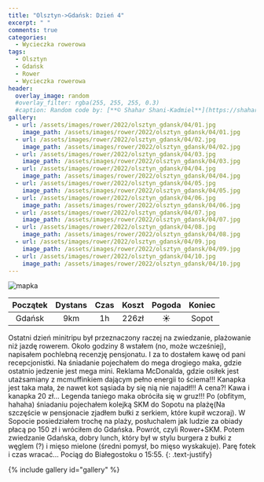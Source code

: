 ```yaml
---
title: "Olsztyn->Gdańsk: Dzień 4"
excerpt: " "
comments: true
categories:
  - Wycieczka rowerowa
tags:
  - Olsztyn
  - Gdańsk
  - Rower  
  - Wycieczka rowerowa
header:
  overlay_image: random
  #overlay_filter: rgba(255, 255, 255, 0.3)
  #caption: Random code by: [**© Shahar Shani-Kadmiel**](https://shaharkadmiel.github.io)"
gallery:
  - url: /assets/images/rower/2022/olsztyn_gdansk/04/01.jpg
    image_path: /assets/images/rower/2022/olsztyn_gdansk/04/01.jpg
  - url: /assets/images/rower/2022/olsztyn_gdansk/04/02.jpg
    image_path: /assets/images/rower/2022/olsztyn_gdansk/04/02.jpg
  - url: /assets/images/rower/2022/olsztyn_gdansk/04/03.jpg
    image_path: /assets/images/rower/2022/olsztyn_gdansk/04/03.jpg
  - url: /assets/images/rower/2022/olsztyn_gdansk/04/04.jpg
    image_path: /assets/images/rower/2022/olsztyn_gdansk/04/04.jpg
  - url: /assets/images/rower/2022/olsztyn_gdansk/04/05.jpg
    image_path: /assets/images/rower/2022/olsztyn_gdansk/04/05.jpg
  - url: /assets/images/rower/2022/olsztyn_gdansk/04/06.jpg
    image_path: /assets/images/rower/2022/olsztyn_gdansk/04/06.jpg
  - url: /assets/images/rower/2022/olsztyn_gdansk/04/07.jpg
    image_path: /assets/images/rower/2022/olsztyn_gdansk/04/07.jpg
  - url: /assets/images/rower/2022/olsztyn_gdansk/04/08.jpg
    image_path: /assets/images/rower/2022/olsztyn_gdansk/04/08.jpg
  - url: /assets/images/rower/2022/olsztyn_gdansk/04/09.jpg
    image_path: /assets/images/rower/2022/olsztyn_gdansk/04/09.jpg
  - url: /assets/images/rower/2022/olsztyn_gdansk/04/10.jpg
    image_path: /assets/images/rower/2022/olsztyn_gdansk/04/10.jpg
---
```

![mapka](/assets/images/rower/2022/olsztyn_gdansk/04/mapka.png)

|Początek|Dystans|Czas|Koszt|Pogoda|Koniec|
|:---:|:---:|:---:|:---:|:---:|:---:|
|Gdańsk|9km|1h|226zł|☀️|Sopot|

Ostatni dzień minitripu był przeznaczony raczej na zwiedzanie, plażowanie niż jazdę rowerem. Około godziny 8 wstałem (no, może wcześniej), napisałem pochlebną recenzję pensjonatu. I za to dostałem kawę od pani recepcjonistki. Na śniadanie pojechałem do mega drogiego maka, gdzie ostatnio jedzenie jest mega mini. Reklama McDonalda, gdzie osiłek jest utażsamiany z mcmuffinkiem dającym pełno energii to ściema!!! Kanapka jest taka mała, że nawet kot sąsiada by się nią nie najadł!!! A cena?! Kawa i kanapka 20 zł... Legenda taniego maka obróciła się w gruz!!! Po (obfitym, hahaha) śniadaniu pojechałem kolejką SKM do Sopotu na plażę(Na szczęście w pensjonacie zjadłem bułki z serkiem, które kupił wczoraj). W Sopocie posiedziałem trochę na plaży, posłuchalem jak ludzie za obiady płacą po 150 zł i wróciłem do Gdańska. Powrót, czyli Rower+SKM. Potem zwiedzanie Gdańska, dobry lunch, który był w stylu burgera z bułki z węglem (?) i mięso mielone (średni pomysł, bo mięso wyskakuje). Parę fotek i czas wracać... Pociąg do Białegostoku o 15:55. 
{: .text-justify}

{% include gallery id="gallery" %}

